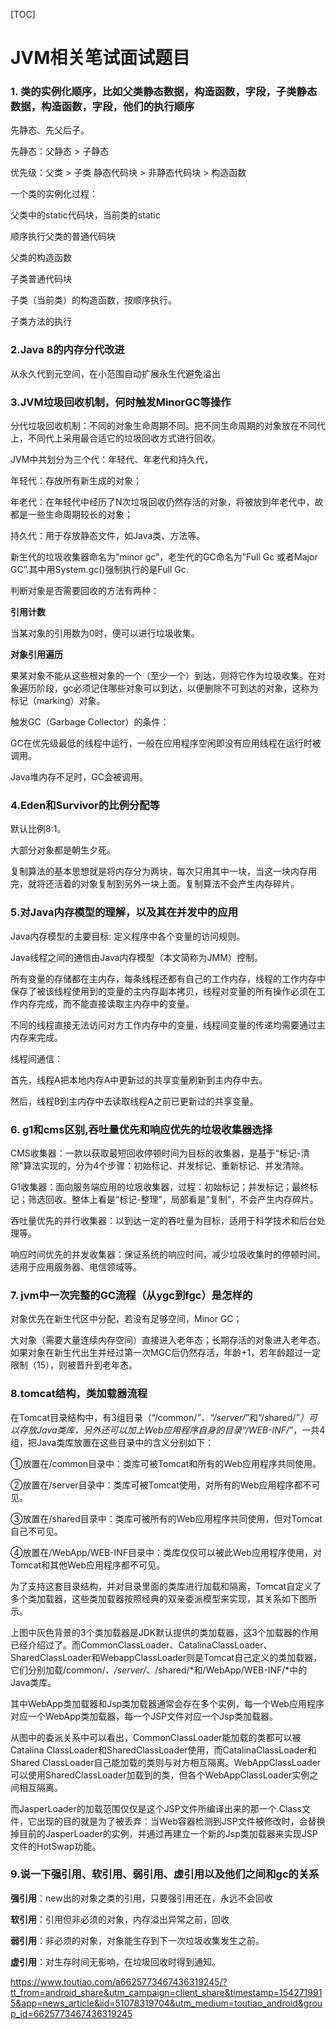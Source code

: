 [TOC]

# JVM相关笔试面试题目

### **1. 类的实例化顺序，比如父类静态数据，构造函数，字段，子类静态数据，构造函数，字段，他们的执行顺序**

先静态、先父后子。

先静态：父静态 > 子静态

优先级：父类 > 子类 静态代码块 > 非静态代码块 > 构造函数

一个类的实例化过程：

父类中的static代码块，当前类的static

顺序执行父类的普通代码块

父类的构造函数

子类普通代码块

子类（当前类）的构造函数，按顺序执行。

子类方法的执行

### **2.Java 8的内存分代改进**

从永久代到元空间，在小范围自动扩展永生代避免溢出

### **3.JVM垃圾回收机制，何时触发MinorGC等操作**

分代垃圾回收机制：不同的对象生命周期不同。把不同生命周期的对象放在不同代上，不同代上采用最合适它的垃圾回收方式进行回收。

JVM中共划分为三个代：年轻代、年老代和持久代，

年轻代：存放所有新生成的对象；

年老代：在年轻代中经历了N次垃圾回收仍然存活的对象，将被放到年老代中，故都是一些生命周期较长的对象；

持久代：用于存放静态文件，如Java类、方法等。

新生代的垃圾收集器命名为“minor gc”，老生代的GC命名为”Full Gc 或者Major GC”.其中用System.gc()强制执行的是Full Gc.

判断对象是否需要回收的方法有两种：

**引用计数**

当某对象的引用数为0时，便可以进行垃圾收集。

**对象引用遍历**

果某对象不能从这些根对象的一个（至少一个）到达，则将它作为垃圾收集。在对象遍历阶段，gc必须记住哪些对象可以到达，以便删除不可到达的对象，这称为标记（marking）对象。

触发GC（Garbage Collector）的条件：

GC在优先级最低的线程中运行，一般在应用程序空闲即没有应用线程在运行时被调用。

Java堆内存不足时，GC会被调用。

### **4.Eden和Survivor的比例分配等**

默认比例8:1。

大部分对象都是朝生夕死。

复制算法的基本思想就是将内存分为两块，每次只用其中一块，当这一块内存用完，就将还活着的对象复制到另外一块上面。复制算法不会产生内存碎片。

### **5.对Java内存模型的理解，以及其在并发中的应用**

Java内存模型的主要目标: 定义程序中各个变量的访问规则。

Java线程之间的通信由Java内存模型（本文简称为JMM）控制。

所有变量的存储都在主内存，每条线程还都有自己的工作内存，线程的工作内存中保存了被该线程使用到的变量的主内存副本拷贝，线程对变量的所有操作必须在工作内存完成，而不能直接读取主内存中的变量。

不同的线程直接无法访问对方工作内存中的变量，线程间变量的传递均需要通过主内存来完成。

线程间通信：

首先，线程A把本地内存A中更新过的共享变量刷新到主内存中去。

然后，线程B到主内存中去读取线程A之前已更新过的共享变量。

### **6. g1和cms区别,吞吐量优先和响应优先的垃圾收集器选择**

CMS收集器：一款以获取最短回收停顿时间为目标的收集器，是基于“标记-清除”算法实现的，分为4个步骤：初始标记、并发标记、重新标记、并发清除。

G1收集器：面向服务端应用的垃圾收集器，过程：初始标记；并发标记；最终标记；筛选回收。整体上看是“标记-整理”，局部看是“复制”，不会产生内存碎片。

吞吐量优先的并行收集器：以到达一定的吞吐量为目标，适用于科学技术和后台处理等。

响应时间优先的并发收集器：保证系统的响应时间，减少垃圾收集时的停顿时间。适用于应用服务器、电信领域等。

### **7. jvm中一次完整的GC流程（从ygc到fgc）是怎样的**

对象优先在新生代区中分配，若没有足够空间，Minor GC；

大对象（需要大量连续内存空间）直接进入老年态；长期存活的对象进入老年态。如果对象在新生代出生并经过第一次MGC后仍然存活，年龄+1，若年龄超过一定限制（15），则被晋升到老年态。

### **8.tomcat结构，类加载器流程**

在Tomcat目录结构中，有3组目录（“/common/*”、“/server/*”和“/shared/*”）可以存放Java类库，另外还可以加上Web应用程序自身的目录“/WEB-INF/*”，一共4组，把Java类库放置在这些目录中的含义分别如下：

①放置在/common目录中：类库可被Tomcat和所有的Web应用程序共同使用。

②放置在/server目录中：类库可被Tomcat使用，对所有的Web应用程序都不可见。

③放置在/shared目录中：类库可被所有的Web应用程序共同使用，但对Tomcat自己不可见。

④放置在/WebApp/WEB-INF目录中：类库仅仅可以被此Web应用程序使用，对Tomcat和其他Web应用程序都不可见。

为了支持这套目录结构，并对目录里面的类库进行加载和隔离，Tomcat自定义了多个类加载器，这些类加载器按照经典的双亲委派模型来实现，其关系如下图所示。

上图中灰色背景的3个类加载器是JDK默认提供的类加载器，这3个加载器的作用已经介绍过了。而CommonClassLoader、CatalinaClassLoader、SharedClassLoader和WebappClassLoader则是Tomcat自己定义的类加载器，它们分别加载/common/*、/server/*、/shared/*和/WebApp/WEB-INF/*中的Java类库。

其中WebApp类加载器和Jsp类加载器通常会存在多个实例，每一个Web应用程序对应一个WebApp类加载器，每一个JSP文件对应一个Jsp类加载器。

从图中的委派关系中可以看出，CommonClassLoader能加载的类都可以被Catalina ClassLoader和SharedClassLoader使用，而CatalinaClassLoader和Shared ClassLoader自己能加载的类则与对方相互隔离。WebAppClassLoader可以使用SharedClassLoader加载到的类，但各个WebAppClassLoader实例之间相互隔离。

而JasperLoader的加载范围仅仅是这个JSP文件所编译出来的那一个.Class文件，它出现的目的就是为了被丢弃：当Web容器检测到JSP文件被修改时，会替换掉目前的JasperLoader的实例，并通过再建立一个新的Jsp类加载器来实现JSP文件的HotSwap功能。

### **9.说一下强引用、软引用、弱引用、虚引用以及他们之间和gc的关系**

**强引用**：new出的对象之类的引用，只要强引用还在，永远不会回收

**软引用**：引用但非必须的对象，内存溢出异常之前，回收

**弱引用**：非必须的对象，对象能生存到下一次垃圾收集发生之前。

**虚引用**：对生存时间无影响，在垃圾回收时得到通知。





https://www.toutiao.com/a6625773467436319245/?tt_from=android_share&utm_campaign=client_share&timestamp=1542719915&app=news_article&iid=51078319704&utm_medium=toutiao_android&group_id=6625773467436319245
